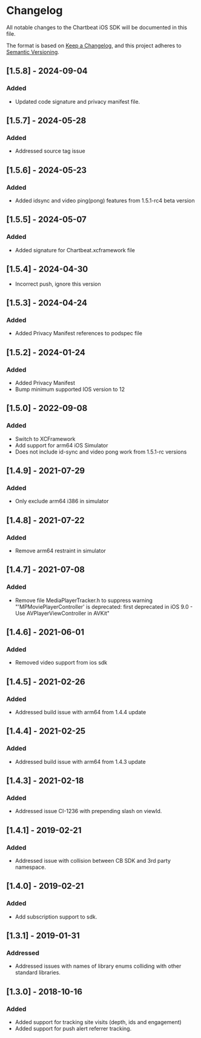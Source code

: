 # Changelog
All notable changes to the Chartbeat iOS SDK  will be documented in this file.

The format is based on [Keep a Changelog](https://keepachangelog.com/en/1.0.0/),
and this project adheres to [Semantic Versioning](https://semver.org/spec/v2.0.0.html).
## [1.5.8] - 2024-09-04
### Added
- Updated code signature and privacy manifest file.

## [1.5.7] - 2024-05-28
### Added
- Addressed source tag issue

## [1.5.6] - 2024-05-23
### Added
- Added idsync and video ping(pong) features from 1.5.1-rc4 beta version

## [1.5.5] - 2024-05-07
### Added
- Added signature for Chartbeat.xcframework file

## [1.5.4] - 2024-04-30
- Incorrect push, ignore this version

## [1.5.3] - 2024-04-24
### Added
- Added Privacy Manifest references to podspec file

## [1.5.2] - 2024-01-24
### Added
- Added Privacy Manifest
- Bump minimum supported IOS version to 12

## [1.5.0] - 2022-09-08
### Added
- Switch to XCFramework
- Add support for arm64 iOS Simulator
- Does not include id-sync and video pong work from 1.5.1-rc versions

## [1.4.9] - 2021-07-29
### Added
- Only exclude arm64 i386 in simulator

## [1.4.8] - 2021-07-22
### Added
- Remove arm64 restraint in simulator

## [1.4.7] - 2021-07-08
### Added
- Remove file MediaPlayerTracker.h to suppress warning "'MPMoviePlayerController' is deprecated: first deprecated in iOS 9.0 - Use AVPlayerViewController in AVKit"

## [1.4.6] - 2021-06-01
### Added
- Removed video support from ios sdk

## [1.4.5] - 2021-02-26
### Added
- Addressed build issue with arm64 from 1.4.4 update

## [1.4.4] - 2021-02-25
### Added
- Addressed build issue with arm64 from 1.4.3 update

## [1.4.3] - 2021-02-18
### Added
- Addressed issue CI-1236 with prepending slash on viewId.

## [1.4.1] - 2019-02-21
### Added
- Addressed issue with collision between CB SDK and 3rd party namespace.

## [1.4.0] - 2019-02-21
### Added
- Add subscription support to sdk.

## [1.3.1] - 2019-01-31
### Addressed
- Addressed issues with names of library enums colliding with other standard libraries.

## [1.3.0] - 2018-10-16
### Added
- Added support for tracking site visits (depth, ids and engagement)
- Added support for push alert referrer tracking.
